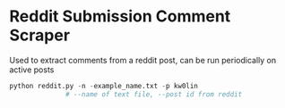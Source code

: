 # Reddit Submission Comment Scraper
Used to extract comments from a reddit post, can be run periodically on active posts
```python
python reddit.py -n -example_name.txt -p kw0lin
			  # --name of text file, --post id from reddit
```
